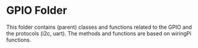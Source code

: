 # GPIO Folder
This folder contains (parent) classes and functions related to the GPIO and the protocols (i2c, uart). The methods and functions are based on wiringPi functions. 